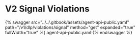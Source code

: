 # V2 Signal Violations

{% swagger src="../../.gitbook/assets/agent-api-public.yaml" path="/v1/dlp/violations/signal" method="get" expanded="true" fullWidth="true" %} agent-api-public.yaml {% endswagger %}